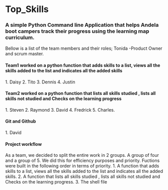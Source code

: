 # Top_Skills
<h3>A simple Python Command line Application that helps Andela boot campers track their progress using the learning map curriculum.</h3>

Bellow is a list of the team members and their roles;
  Tonida -Product Owner and scrum master.
  <h4> Team1 worked on a python function that adds skills to a list, views all the skills added to the list and indicates all the added skills </h4>
 1. Daisy
 2. Tito
 3. Dennis
 4. Justin

<h4> Team2 worked on a python function that lists all skills studied , lists all skills not studied and Checks on the learning progress </h4>
 1. Steven
 2. Raymond
 3. David
 4. Fredrick
 5. Charles.

<h4>Git and Github</h4>
 1. David

<h4> Project workflow</h4>
 As a team, we decided to split the entire work in 2 groups. A group of four and a group of 5.
 We did this for efficiency purposes and priority.
 Fuctions were built in the following order in terms of priority.
 1. A function that adds skills to a list, views all the skills added to the list and indicates all the added skills.
 2. A function that lists all skills studied , lists all skills not studied and Checks on the learning progress.
 3. The shell file
  
